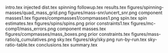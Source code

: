 intro.tex
injected dist.tex
spinning followup.tex
results.tex
figures/spinning-masses/quad_mass_grid.png
figures/mass-snr/uncert_snr.png
component masses1.tex
figures/compmasses1/compmasses1.png
spin.tex
spin estimates.tex
figures/spins/spins.png
prior constraints1.tex
figures/mc-comp1/mass_errors.png
component masses.tex
figures/compmasses/mass_boxes.png
prior constraints.tex
figures/mass-ratio/q_cumulatives.png
sky.tex
figures/sky/sky.png
run-by-run.tex
sky-ratio-table.tex
conclusions.tex
summary.tex
